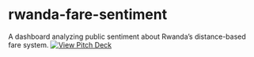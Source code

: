 # rwanda-fare-sentiment
A dashboard analyzing public sentiment about Rwanda’s distance-based fare system.
[![View Pitch Deck](https://img.shields.io/badge/Pitch%20Deck-View%20Now-blue?style=for-the-badge&logo=canva)](https://www.canva.com/design/DAGoAGAP_DE/DKL1qwVPFOjyV6IoxoxYFQ/view?utm_content=DAGoAGAP_DE&utm_campaign=designshare&utm_medium=link2&utm_source=uniquelinks&utlId=h989d80b3a7)
